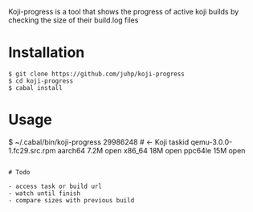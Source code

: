 Koji-progress is a tool that shows the progress of active koji builds
by checking the size of their build.log files

# Installation

```
$ git clone https://github.com/juhp/koji-progress
$ cd koji-progress
$ cabal install
```

# Usage

$ ~/.cabal/bin/koji-progress 29986248  # ← Koji taskid
qemu-3.0.0-1.fc29.src.rpm
aarch64 7.2M open
x86_64 18M open
ppc64le 15M open
```

# Todo

- access task or build url
- watch until finish
- compare sizes with previous build

